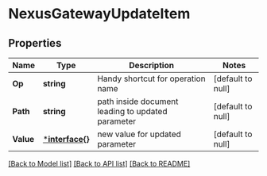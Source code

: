 # NexusGatewayUpdateItem

## Properties
Name | Type | Description | Notes
------------ | ------------- | ------------- | -------------
**Op** | **string** | Handy shortcut for operation name | [default to null]
**Path** | **string** | path inside document leading to updated parameter | [default to null]
**Value** | [***interface{}**](interface{}.md) | new value for updated parameter | [default to null]

[[Back to Model list]](../README.md#documentation-for-models) [[Back to API list]](../README.md#documentation-for-api-endpoints) [[Back to README]](../README.md)

